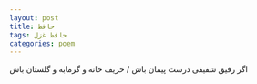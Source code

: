 ```yaml
---
layout: post
title: حافظ
tags: حافظ غزل
categories: poem
---
```


اگر رفیق شفیقی درست پیمان باش / حریف خانه و گرمابه و گلستان باش